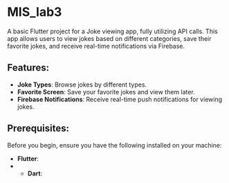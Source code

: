 # MIS_lab3

A basic Flutter project for a Joke viewing app, fully utilizing API calls. This app allows users to view jokes based on different categories, save their favorite jokes, and receive real-time notifications via Firebase.

## Features:
- **Joke Types**: Browse jokes by different types.
- **Favorite Screen**: Save your favorite jokes and view them later.
- **Firebase Notifications**: Receive real-time push notifications for viewing jokes.

## Prerequisites:
Before you begin, ensure you have the following installed on your machine:

- **Flutter**: 
- - **Dart**: 